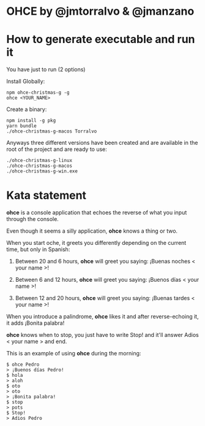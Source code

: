 
# OHCE by @jmtorralvo & @jmanzano

# How to generate executable and run it

You have just to run (2 options)

Install Globally:
```
npm ohce-christmas-g -g
ohce <YOUR_NAME>
```

Create a binary:
```
npm install -g pkg
yarn bundle
./ohce-christmas-g-macos Torralvo
```

Anyways three different versions have been created and are available in the root of the project and are ready to use:

```
./ohce-christmas-g-linux
./ohce-christmas-g-macos
./ohce-christmas-g-win.exe
```

# Kata statement

**ohce** is a console application that echoes the reverse of what you input through the console.

Even though it seems a silly application, **ohce** knows a thing or two.

When you start oche, it greets you differently depending on the current time, but only in Spanish:

1. Between 20 and 6 hours, **ohce** will greet you saying: ¡Buenas noches < your name >!

2. Between 6 and 12 hours, **ohce** will greet you saying: ¡Buenos días < your name >!

3. Between 12 and 20 hours, **ohce** will greet you saying: ¡Buenas tardes < your name >!

When you introduce a palindrome, **ohce** likes it and after reverse-echoing it, it adds ¡Bonita palabra!

**ohce** knows when to stop, you just have to write Stop! and it'll answer Adios < your name > and end.

This is an example of using **ohce** during the morning:

```
$ ohce Pedro
> ¡Buenos días Pedro!
$ hola
> aloh
$ oto
> oto
> ¡Bonita palabra!
$ stop
> pots
$ Stop!
> Adios Pedro
```